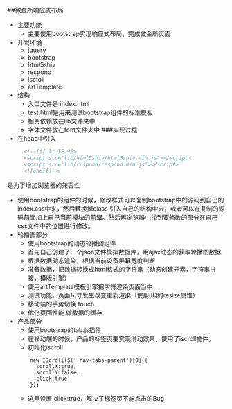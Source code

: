 ##微金所响应式布局
- 主要功能
  + 主要使用bootstrap实现响应式布局，完成微金所页面
- 开发环境
  + jquery
  + bootstrap
  + html5shiv
  + respond
  + isctoll
  + artTemplate
- 结构
  + 入口文件是 index.html
  + test.html是用来测试bootstrap组件的标准模板
  + 相关依赖放在lib文件夹中
  + 字体文件放在font文件夹中
###实现过程
- 在head中引入
  ```html
    <!--[if lt IE 9]>
    <script src="lib/html5shiv/html5shiv.min.js"></script>
    <script src="lib/respond/respond.min.js"></script>
    <![endif]--> 
  ```
是为了增加浏览器的兼容性
- 使用bootstrap的组件的时候，修改样式可以复制bootstrap中的源码到自己的index.css中来，然后替换掉class 引入自己的结构中去，或者可以在复制的源码前面加上自己当前模块的前缀。然后再浏览器中找到要修改的部分在自己css文件中的位置进行修改。
- 轮播图部分
  + 使用bootstrap的动态轮播图组件
  + 首先自己创建了一个json文件模拟数据库，用ajax动态的获取轮播图数据
  + 根据数据动态渲染，根据当前设备屏幕宽度判断
  + 准备数据，把数据转换成html格式的字符串（动态创建元素，字符串拼接，模版引擎）
  + 使用artTemplate模板引擎把字符渲染页面当中
  + 测试功能，页面尺寸发生改变重新渲染（使用JQ的resize属性）
  + 移动端的手势切换 touch
  + 优化页面性能 做数据的缓存
- 产品部分
  + 使用bootstrap的tab.js插件
  + 在移动端的时候，产品的标签页要实现滑动效果，使用了iscroll插件，
  + 初始化iscroll
  ```javascrip
      new IScroll($('.nav-tabs-parent')[0],{
        scrollX:true,
        scrollY:false,
        click:true
      });
  ```
  + 这里设置 click:true，解决了标签页不能点击的Bug

